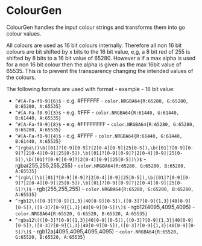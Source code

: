 # ColourGen

ColourGen handles the input colour strings and transforms them
into go colour values.

All colours are used as 16 bit colours internally.
Therefore all non 16 bit colours are bit shifted by x bits to the 16 bit
value, e,g, a 8 bit red of 255 is shifted by 8 bits to a 16 bit value of 65280.
However a if a max alpha is used for a non 16 bit colour then the alpha
is given as the max 16bit value of 65535. This is to prevent the
transparency changing the intended values of the colours.

The following formats are used
with format - example - 16 bit value:

- `^#[A-Fa-f0-9]{6}$` - e.g. #FFFFFF - `color.NRGBA64{R:65280, G:65280, B:65280, A:65535}`
- `^#[A-Fa-f0-9]{3}$` - e.g. #FFF - `color.NRGBA64{R:61440, G:61440, B:61440, A:65535}`
- `^#[A-Fa-f0-9]{8}$` - e.g. #FFFFFFFF - `color.NRGBA64{R:65280, G:65280, B:65280, A:65535}`
- `^#[A-Fa-f0-9]{4}$` - e.g. #FFFF - `color.NRGBA64{R:61440, G:61440, B:61440, A:65535}`
- `^(rgba\()\b([01]?[0-9][0-9]?|2[0-4][0-9]|25[0-5]),\b([01]?[0-9][0-9]?|2[0-4][0-9]|25[0-5]),\b([01]?[0-9][0-9]?|2[0-4][0-9]|25[0-5]),\b([01]?[0-9][0-9]?|2[0-4][0-9]|25[0-5])\)$` - rgba(255,255,255,255) - `color.NRGBA64{R:65280, G:65280, B:65280, A:65535}`
- `^(rgb\()\b([01]?[0-9][0-9]?|2[0-4][0-9]|25[0-5]),\b([01]?[0-9][0-9]?|2[0-4][0-9]|25[0-5]),\b([01]?[0-9][0-9]?|2[0-4][0-9]|25[0-5])\)$` - rgb(255,255,255) - `color.NRGBA64{R:65280, G:65280, B:65280, A:65535}`
- `^rgb12\(([0-3]?[0-9]{1,3}|40[0-9][0-5]),([0-3]?[0-9]{1,3}|40[0-9][0-5]),([0-3]?[0-9]{1,3}|40[0-9][0-5])\)$` - rgb12(4095,4095,4095) - `color.NRGBA64{R:65520, G:65520, B:65520, A:65535}`
- `^rgba12\(([0-3]?[0-9]{1,3}|40[0-9][0-5]),([0-3]?[0-9]{1,3}|40[0-9][0-5]),([0-3]?[0-9]{1,3}|40[0-9][0-5]),([0-3]?[0-9]{1,3}|40[0-9][0-5])\)$` - rgb12a(4095,4095,4095,4095) - `color.NRGBA64{R:65520, G:65520, B:65520, A:65535}`
